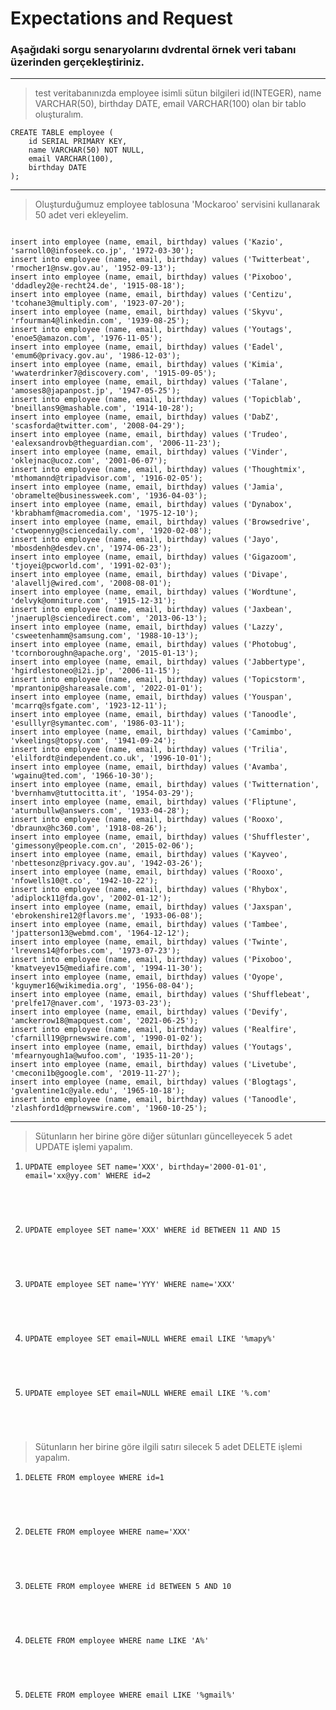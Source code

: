 # Expectations and Request
### Aşağıdaki sorgu senaryolarını dvdrental örnek veri tabanı üzerinden gerçekleştiriniz.
***
> test veritabanınızda employee isimli sütun bilgileri id(INTEGER), name VARCHAR(50), birthday DATE, email VARCHAR(100) olan bir tablo oluşturalım.

<pre><code>CREATE TABLE employee (
    id SERIAL PRIMARY KEY,
    name VARCHAR(50) NOT NULL,
    email VARCHAR(100),
    birthday DATE
);
</code></pre>
***
> Oluşturduğumuz employee tablosuna 'Mockaroo' servisini kullanarak 50 adet veri ekleyelim.

<pre><code>
insert into employee (name, email, birthday) values ('Kazio', 'sarnoll0@infoseek.co.jp', '1972-03-30');
insert into employee (name, email, birthday) values ('Twitterbeat', 'rmocher1@nsw.gov.au', '1952-09-13');
insert into employee (name, email, birthday) values ('Pixoboo', 'ddadley2@e-recht24.de', '1915-08-18');
insert into employee (name, email, birthday) values ('Centizu', 'tcohane3@multiply.com', '1923-07-20');
insert into employee (name, email, birthday) values ('Skyvu', 'rfourman4@linkedin.com', '1939-08-25');
insert into employee (name, email, birthday) values ('Youtags', 'enoe5@amazon.com', '1976-11-05');
insert into employee (name, email, birthday) values ('Eadel', 'emum6@privacy.gov.au', '1986-12-03');
insert into employee (name, email, birthday) values ('Kimia', 'wwaterdrinker7@discovery.com', '1915-09-05');
insert into employee (name, email, birthday) values ('Talane', 'amoses8@japanpost.jp', '1947-05-25');
insert into employee (name, email, birthday) values ('Topicblab', 'bneillans9@mashable.com', '1914-10-28');
insert into employee (name, email, birthday) values ('DabZ', 'scasforda@twitter.com', '2008-04-29');
insert into employee (name, email, birthday) values ('Trudeo', 'ealexsandrovb@theguardian.com', '2006-11-23');
insert into employee (name, email, birthday) values ('Vinder', 'oklejnac@ucoz.com', '2001-06-07');
insert into employee (name, email, birthday) values ('Thoughtmix', 'mthomannd@tripadvisor.com', '1916-02-05');
insert into employee (name, email, birthday) values ('Jamia', 'obramelte@businessweek.com', '1936-04-03');
insert into employee (name, email, birthday) values ('Dynabox', 'kbrabhamf@macromedia.com', '1975-12-10');
insert into employee (name, email, birthday) values ('Browsedrive', 'ctwopennyg@sciencedaily.com', '1920-02-08');
insert into employee (name, email, birthday) values ('Jayo', 'mbosdenh@desdev.cn', '1974-06-23');
insert into employee (name, email, birthday) values ('Gigazoom', 'tjoyei@pcworld.com', '1991-02-03');
insert into employee (name, email, birthday) values ('Divape', 'alavellj@wired.com', '2008-08-01');
insert into employee (name, email, birthday) values ('Wordtune', 'delvyk@omniture.com', '1915-12-31');
insert into employee (name, email, birthday) values ('Jaxbean', 'jnaerupl@sciencedirect.com', '2013-06-13');
insert into employee (name, email, birthday) values ('Lazzy', 'csweetenhamm@samsung.com', '1988-10-13');
insert into employee (name, email, birthday) values ('Photobug', 'tcornboroughn@apache.org', '2015-01-13');
insert into employee (name, email, birthday) values ('Jabbertype', 'hgirdlestoneo@i2i.jp', '2006-11-15');
insert into employee (name, email, birthday) values ('Topicstorm', 'mprantonip@shareasale.com', '2022-01-01');
insert into employee (name, email, birthday) values ('Youspan', 'mcarrq@sfgate.com', '1923-12-11');
insert into employee (name, email, birthday) values ('Tanoodle', 'esulllyr@symantec.com', '1986-03-11');
insert into employee (name, email, birthday) values ('Camimbo', 'vkeelings@topsy.com', '1941-09-24');
insert into employee (name, email, birthday) values ('Trilia', 'elilfordt@independent.co.uk', '1996-10-01');
insert into employee (name, email, birthday) values ('Avamba', 'wgainu@ted.com', '1966-10-30');
insert into employee (name, email, birthday) values ('Twitternation', 'bvernhamv@tuttocitta.it', '1954-03-29');
insert into employee (name, email, birthday) values ('Fliptune', 'aturnbullw@answers.com', '1933-04-28');
insert into employee (name, email, birthday) values ('Rooxo', 'dbraunx@hc360.com', '1918-08-26');
insert into employee (name, email, birthday) values ('Shufflester', 'gimessony@people.com.cn', '2015-02-06');
insert into employee (name, email, birthday) values ('Kayveo', 'nbettesonz@privacy.gov.au', '1942-03-26');
insert into employee (name, email, birthday) values ('Rooxo', 'nfowells10@t.co', '1942-10-22');
insert into employee (name, email, birthday) values ('Rhybox', 'adiplock11@fda.gov', '2002-01-12');
insert into employee (name, email, birthday) values ('Jaxspan', 'ebrokenshire12@flavors.me', '1933-06-08');
insert into employee (name, email, birthday) values ('Tambee', 'jpatterson13@webmd.com', '1964-12-12');
insert into employee (name, email, birthday) values ('Twinte', 'lrevens14@forbes.com', '1973-07-23');
insert into employee (name, email, birthday) values ('Pixoboo', 'kmatveyev15@mediafire.com', '1994-11-30');
insert into employee (name, email, birthday) values ('Oyope', 'kguymer16@wikimedia.org', '1956-08-04');
insert into employee (name, email, birthday) values ('Shufflebeat', 'prelfe17@naver.com', '1973-03-23');
insert into employee (name, email, birthday) values ('Devify', 'amckerrow18@mapquest.com', '2021-06-25');
insert into employee (name, email, birthday) values ('Realfire', 'cfarnill19@prnewswire.com', '1990-01-02');
insert into employee (name, email, birthday) values ('Youtags', 'mfearnyough1a@wufoo.com', '1935-11-20');
insert into employee (name, email, birthday) values ('Livetube', 'cmeconi1b@google.com', '2019-11-27');
insert into employee (name, email, birthday) values ('Blogtags', 'gvalentine1c@yale.edu', '1965-10-18');
insert into employee (name, email, birthday) values ('Tanoodle', 'zlashford1d@prnewswire.com', '1960-10-25');
</code></pre>
***
> Sütunların her birine göre diğer sütunları güncelleyecek 5 adet UPDATE işlemi yapalım.

1. <pre><code>UPDATE employee SET name='XXX', birthday='2000-01-01', email='xx@yy.com' WHERE id=2
</code></pre>

2. <pre><code>UPDATE employee SET name='XXX' WHERE id BETWEEN 11 AND 15
</code></pre>

3. <pre><code>UPDATE employee SET name='YYY' WHERE name='XXX'
</code></pre>

4. <pre><code>UPDATE employee SET email=NULL WHERE email LIKE '%mapy%'
</code></pre>

5. <pre><code>UPDATE employee SET email=NULL WHERE email LIKE '%.com'
</code></pre>

> Sütunların her birine göre ilgili satırı silecek 5 adet DELETE işlemi yapalım.

1. <pre><code>DELETE FROM employee WHERE id=1
</code></pre>

2. <pre><code>DELETE FROM employee WHERE name='XXX'
</code></pre>

3. <pre><code>DELETE FROM employee WHERE id BETWEEN 5 AND 10
</code></pre>

4. <pre><code>DELETE FROM employee WHERE name LIKE 'A%'
</code></pre>

5. <pre><code>DELETE FROM employee WHERE email LIKE '%gmail%'
</code></pre>